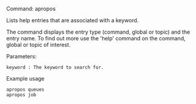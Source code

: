Command: apropos <keyword>

Lists help entries that are associated with a keyword. 

The command displays the entry type (command, global or topic) and the entry name.
To find out more use the 'help' command on the command, global or topic of interest.

Parameters:

    keyword : The keyword to search for.

Example usage

    apropos queues
    apropos job